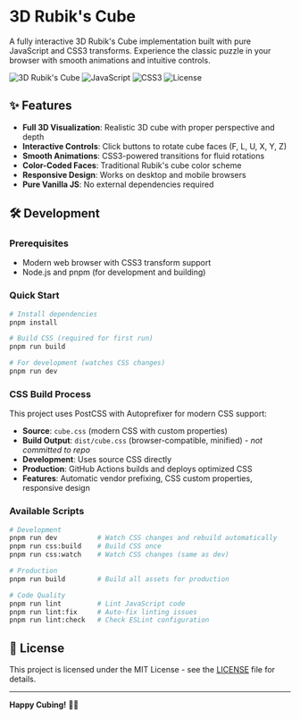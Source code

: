 # 3D Rubik's Cube

A fully interactive 3D Rubik's Cube implementation built with pure JavaScript and CSS3 transforms. Experience the classic puzzle in your browser with smooth animations and intuitive controls.

![3D Rubik's Cube](https://img.shields.io/badge/3D-Rubik's%20Cube-brightgreen)
![JavaScript](https://img.shields.io/badge/JavaScript-ES5-yellow)
![CSS3](https://img.shields.io/badge/CSS3-Transforms-blue)
![License](https://img.shields.io/badge/License-MIT-green)

## ✨ Features

- **Full 3D Visualization**: Realistic 3D cube with proper perspective and depth
- **Interactive Controls**: Click buttons to rotate cube faces (F, L, U, X, Y, Z)
- **Smooth Animations**: CSS3-powered transitions for fluid rotations
- **Color-Coded Faces**: Traditional Rubik's cube color scheme
- **Responsive Design**: Works on desktop and mobile browsers
- **Pure Vanilla JS**: No external dependencies required


## 🛠️ Development

### Prerequisites
- Modern web browser with CSS3 transform support
- Node.js and pnpm (for development and building)

### Quick Start
```bash
# Install dependencies
pnpm install

# Build CSS (required for first run)
pnpm run build

# For development (watches CSS changes)
pnpm run dev
```

### CSS Build Process
This project uses PostCSS with Autoprefixer for modern CSS support:
- **Source**: `cube.css` (modern CSS with custom properties)
- **Build Output**: `dist/cube.css` (browser-compatible, minified) - *not committed to repo*
- **Development**: Uses source CSS directly
- **Production**: GitHub Actions builds and deploys optimized CSS
- **Features**: Automatic vendor prefixing, CSS custom properties, responsive design

### Available Scripts
```bash
# Development
pnpm run dev          # Watch CSS changes and rebuild automatically
pnpm run css:build    # Build CSS once
pnpm run css:watch    # Watch CSS changes (same as dev)

# Production
pnpm run build        # Build all assets for production

# Code Quality
pnpm run lint         # Lint JavaScript code
pnpm run lint:fix     # Auto-fix linting issues
pnpm run lint:check   # Check ESLint configuration
```



## 📝 License

This project is licensed under the MIT License - see the [LICENSE](LICENSE) file for details.


---

**Happy Cubing!** 🎲✨